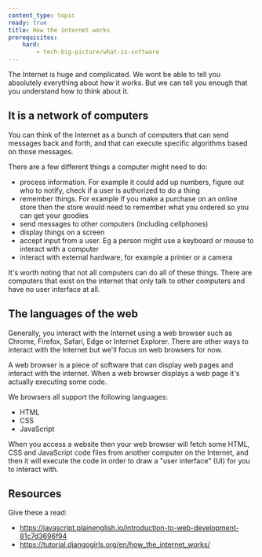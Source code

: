 ```yaml
---
content_type: topic
ready: true
title: How the internet works
prerequisites:
    hard:
        - tech-big-picture/what-is-software
---
```


The Internet is huge and complicated. We wont be able to tell you absolutely everything about how it works. But we can tell you enough that you understand how to think about it.

## It is a network of computers

You can think of the Internet as a bunch of computers that can send messages back and forth, and that can execute specific algorithms based on those messages.

There are a few different things a computer might need to do:

- process information. For example it could add up numbers, figure out who to notify, check if a user is authorized to do a thing
- remember things. For example if you make a purchase on an online store then the store would need to remember what you ordered so you can get your goodies
- send messages to other computers (including cellphones)
- display things on a screen
- accept input from a user. Eg a person might use a keyboard or mouse to interact with a computer
- interact with external hardware, for example a printer or a camera 

It's worth noting that not all computers can do all of these things. There are computers that exist on the internet that only talk to other computers and have no user interface at all. 

## The languages of the web

Generally, you interact with the Internet using a web browser such as Chrome, Firefox, Safari, Edge or Internet Explorer. There are other ways to interact with the Internet but we'll focus on web browsers for now.

A web browser is a piece of software that can display web pages and interact with the internet. When a web browser displays a web page it's actually executing some code. 

We browsers all support the following languages: 

- HTML
- CSS
- JavaScript 

When you access a website then your web browser will fetch some HTML, CSS and JavaScript code files from another computer on the Internet, and then it will execute the code in order to draw a "user interface" (UI) for you to interact with.

## Resources

Give these a read:

- https://javascript.plainenglish.io/introduction-to-web-development-81c7d3696f94 
- https://tutorial.djangogirls.org/en/how_the_internet_works/


